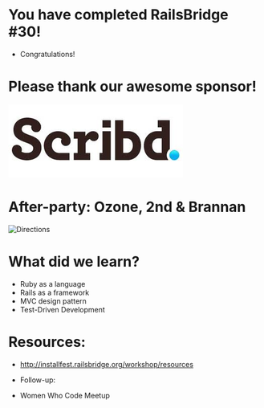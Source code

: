 

<!SLIDE bullets incremental>
# You have completed RailsBridge #30!
* Congratulations!


<!SLIDE bullets>
# Please thank our awesome sponsor!
![Scribd](scribd.jpeg)

<!SLIDE bullets>
# After-party: Ozone, 2nd & Brannan

<!SLIDE >
![Directions](ozone.png)

<!SLIDE bullets>
# What did we learn?
* Ruby as a language
* Rails as a framework
* MVC design pattern
* Test-Driven Development

<!SLIDE bullets>
# Resources:
* http://installfest.railsbridge.org/workshop/resources

* Follow-up:
* Women Who Code Meetup